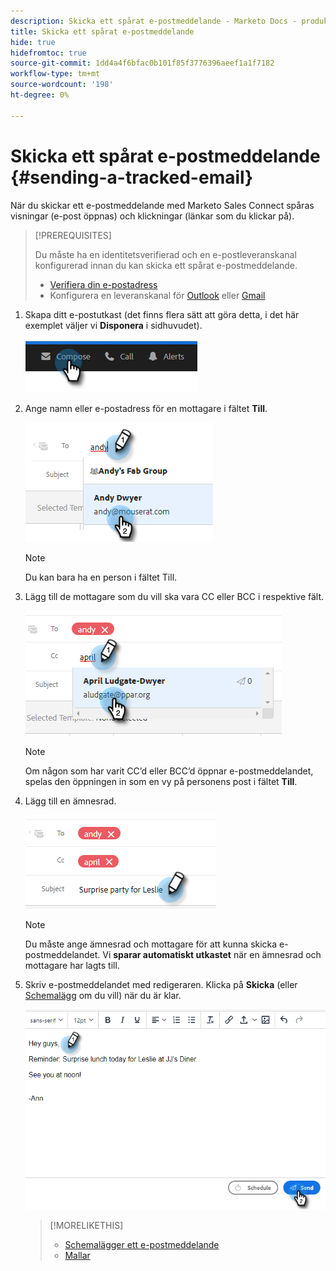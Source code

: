 ```yaml
---
description: Skicka ett spårat e-postmeddelande - Marketo Docs - produktdokumentation
title: Skicka ett spårat e-postmeddelande
hide: true
hidefromtoc: true
source-git-commit: 1dd4a4f6bfac0b101f85f3776396aeef1a1f7182
workflow-type: tm+mt
source-wordcount: '198'
ht-degree: 0%

---
```


# Skicka ett spårat e-postmeddelande {#sending-a-tracked-email}

När du skickar ett e-postmeddelande med Marketo Sales Connect spåras visningar (e-post öppnas) och klickningar (länkar som du klickar på).

>[!PREREQUISITES]
>
>Du måste ha en identitetsverifierad och en e-postleveranskanal konfigurerad innan du kan skicka ett spårat e-postmeddelande.
>
>* [Verifiera din e-postadress](/help/marketo/product-docs/marketo-sales-insight/actions/getting-started/email-settings/verify-your-email.md)
>* Konfigurera en leveranskanal för [Outlook](/help/marketo/product-docs/marketo-sales-connect/email-plugins/msc-for-outlook/email-connection-for-outlook-users.md) eller [Gmail](/help/marketo/product-docs/marketo-sales-connect/email-plugins/gmail/email-connection-for-gmail-users.md)

1. Skapa ditt e-postutkast (det finns flera sätt att göra detta, i det här exemplet väljer vi **Disponera** i sidhuvudet).

   ![](assets/sending-a-tracked-email-1.png)

1. Ange namn eller e-postadress för en mottagare i fältet **Till**.

   ![](assets/sending-a-tracked-email-2.png)

   >[!NOTE]
   >
   >Du kan bara ha en person i fältet Till.

1. Lägg till de mottagare som du vill ska vara CC eller BCC i respektive fält.

   ![](assets/sending-a-tracked-email-3.png)

   >[!NOTE]
   >
   >Om någon som har varit CC’d eller BCC’d öppnar e-postmeddelandet, spelas den öppningen in som en vy på personens post i fältet **Till**.

1. Lägg till en ämnesrad.

   ![](assets/sending-a-tracked-email-4.png)

   >[!NOTE]
   >
   >Du måste ange ämnesrad och mottagare för att kunna skicka e-postmeddelandet. Vi **sparar automatiskt utkastet** när en ämnesrad och mottagare har lagts till.

1. Skriv e-postmeddelandet med redigeraren. Klicka på **Skicka** (eller [Schemalägg](/help/marketo/product-docs/marketo-sales-connect/email/using-the-compose-window/scheduling-an-email.md) om du vill) när du är klar.

   ![](assets/sending-a-tracked-email-5.png)

   >[!MORELIKETHIS]
   >
   >* [Schemalägger ett e-postmeddelande](/help/marketo/product-docs/marketo-sales-insight/actions/email/using-the-compose-window/scheduling-an-email.md)
   >* [Mallar](/help/marketo/product-docs/marketo-sales-insight/actions/templates/manage-templates.md#create-a-new-template)
